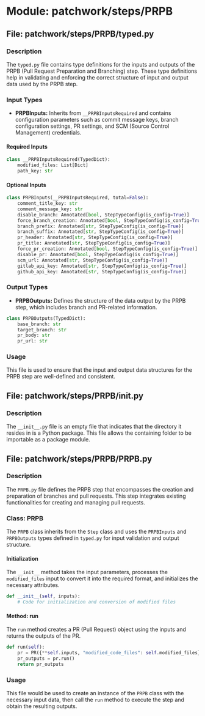 # Module: patchwork/steps/PRPB

## File: patchwork/steps/PRPB/typed.py

### Description
The `typed.py` file contains type definitions for the inputs and outputs of the PRPB (Pull Request Preparation and Branching) step. These type definitions help in validating and enforcing the correct structure of input and output data used by the PRPB step.

### Input Types
- **PRPBInputs:** Inherits from `__PRPBInputsRequired` and contains configuration parameters such as commit message keys, branch configuration settings, PR settings, and SCM (Source Control Management) credentials.

#### Required Inputs
```python
class __PRPBInputsRequired(TypedDict):
    modified_files: List[Dict]
    path_key: str
```

#### Optional Inputs
```python
class PRPBInputs(__PRPBInputsRequired, total=False):
    comment_title_key: str
    comment_message_key: str
    disable_branch: Annotated[bool, StepTypeConfig(is_config=True)]
    force_branch_creation: Annotated[bool, StepTypeConfig(is_config=True)]
    branch_prefix: Annotated[str, StepTypeConfig(is_config=True)]
    branch_suffix: Annotated[str, StepTypeConfig(is_config=True)]
    pr_header: Annotated[str, StepTypeConfig(is_config=True)]
    pr_title: Annotated[str, StepTypeConfig(is_config=True)]
    force_pr_creation: Annotated[bool, StepTypeConfig(is_config=True)]
    disable_pr: Annotated[bool, StepTypeConfig(is_config=True)]
    scm_url: Annotated[str, StepTypeConfig(is_config=True)]
    gitlab_api_key: Annotated[str, StepTypeConfig(is_config=True)]
    github_api_key: Annotated[str, StepTypeConfig(is_config=True)]
```

### Output Types
- **PRPBOutputs:** Defines the structure of the data output by the PRPB step, which includes branch and PR-related information.

```python
class PRPBOutputs(TypedDict):
    base_branch: str
    target_branch: str
    pr_body: str
    pr_url: str
```

### Usage
This file is used to ensure that the input and output data structures for the PRPB step are well-defined and consistent.

## File: patchwork/steps/PRPB/__init__.py

### Description
The `__init__.py` file is an empty file that indicates that the directory it resides in is a Python package. This file allows the containing folder to be importable as a package module.

## File: patchwork/steps/PRPB/PRPB.py

### Description
The `PRPB.py` file defines the PRPB step that encompasses the creation and preparation of branches and pull requests. This step integrates existing functionalities for creating and managing pull requests.

### Class: PRPB
The `PRPB` class inherits from the `Step` class and uses the `PRPBInputs` and `PRPBOutputs` types defined in `typed.py` for input validation and output structure.

#### Initialization
The `__init__` method takes the input parameters, processes the `modified_files` input to convert it into the required format, and initializes the necessary attributes.

```python
def __init__(self, inputs):
    # Code for initialization and conversion of modified files
```

#### Method: run
The `run` method creates a PR (Pull Request) object using the inputs and returns the outputs of the PR.

```python
def run(self):
    pr = PR({**self.inputs, "modified_code_files": self.modified_files})
    pr_outputs = pr.run()
    return pr_outputs
```

### Usage
This file would be used to create an instance of the `PRPB` class with the necessary input data, then call the `run` method to execute the step and obtain the resulting outputs.